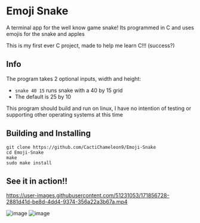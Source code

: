 # Emoji Snake
A terminal app for the well know game snake! Its programmed in C and uses emojis for the snake and apples

This is my first ever C project, made to help me learn C!!! (success?)


## Info
The program takes 2 optional inputs, width and height:
- `snake 40 15` runs snake with a 40 by 15 grid
- The default is 25 by 10

This program should build and run on linux, I have no intention of testing or supporting other operating systems at this time


## Building and Installing
```
git clone https://github.com/CactiChameleon9/Emoji-Snake
cd Emoji-Snake
make
sudo make install
```


## See it in action!!
https://user-images.githubusercontent.com/51231053/171856728-2881d41d-be8d-4dd4-9374-356a22a3b67a.mp4

![image](https://user-images.githubusercontent.com/51231053/171856934-001284ac-5d17-4f79-95e0-bf583e0b5476.png)
![image](https://user-images.githubusercontent.com/51231053/171857334-93a266b0-856b-4929-bec1-1b342ec92ba9.png)
